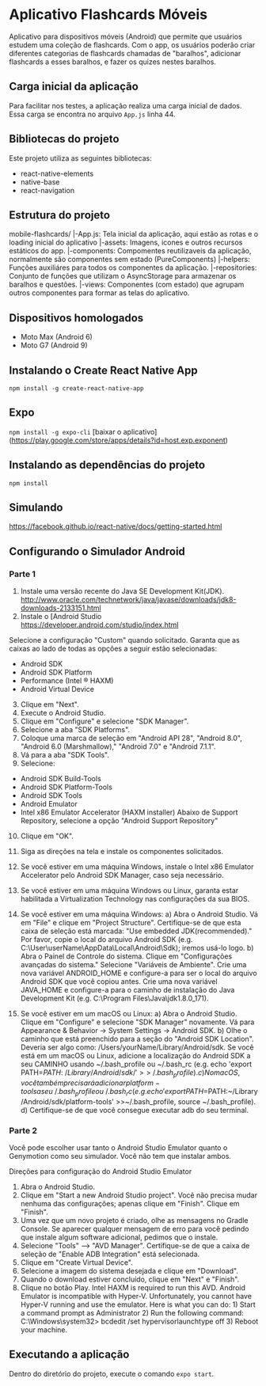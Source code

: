 # Aplicativo Flashcards Móveis

Aplicativo para dispositivos móveis (Android) que permite que usuários estudem uma coleção de flashcards. Com o app, os usuários poderão criar diferentes categorias de flashcards chamadas de "baralhos", adicionar flashcards a esses baralhos, e fazer os quizes nestes baralhos.

## Carga inicial da aplicação

Para facilitar nos testes, a aplicação realiza uma carga inicial de dados. Essa carga se encontra no arquivo `App.js` linha 44. 

## Bibliotecas do projeto
Este projeto utiliza as seguintes bibliotecas:
- react-native-elements
- native-base
- react-navigation


## Estrutura do projeto
mobile-flashcards/
    |-App.js: Tela inicial da aplicação, aqui estão as rotas e o loading inicial do aplicativo
    |-assets: Imagens, icones e outros recursos estáticos do app.
    |-components: Compomentes reutilizaveis da aplicação, normalmente são componentes sem estado (PureComponents)
    |-helpers: Funções auxiliáres para todos os componentes da aplicação.
    |-repositories: Conjunto de funções que utilizam o AsyncStorage para armazenar os baralhos e questões.
    |-views: Componentes (com estado) que agrupam outros componentes para formar as telas do aplicativo.

## Dispositivos homologados

- Moto Max (Android 6)
- Moto G7 (Android 9)

## Instalando o Create React Native App
`npm install -g create-react-native-app`

## Expo
`npm install -g expo-cli`
[baixar o aplicativo] (https://play.google.com/store/apps/details?id=host.exp.exponent)

## Instalando as dependências do projeto
`npm install`

## Simulando 
https://facebook.github.io/react-native/docs/getting-started.html
	
## Configurando o Simulador Android
### Parte 1

1) Instale uma versão recente do Java SE Development Kit(JDK). 
    http://www.oracle.com/technetwork/java/javase/downloads/jdk8-downloads-2133151.html
2) Instale o [Android Studio
    https://developer.android.com/studio/index.html
    
Selecione a configuração "Custom" quando solicitado. Garanta que as caixas ao lado de todas as opções a seguir estão selecionadas:
- Android SDK
- Android SDK Platform
- Performance (Intel ® HAXM)
- Android Virtual Device

3) Clique em "Next".
4) Execute o Android Studio.
5) Clique em "Configure" e selecione "SDK Manager".
6) Selecione a aba "SDK Platforms".
7) Coloque uma marca de seleção em "Android API 28", "Android 8.0", "Android 6.0 (Marshmallow)," "Android 7.0" e "Android 7.1.1".
8) Vá para a aba "SDK Tools".
9) Selecione:
- Android SDK Build-Tools
- Android SDK Platform-Tools
- Android SDK Tools
- Android Emulator
- Intel x86 Emulator Accelerator (HAXM installer)
Abaixo de Support Repository, selecione a opção "Android Support Repository"
10) Clique em "OK".
11) Siga as direções na tela e instale os componentes solicitados.
12) Se você estiver em uma máquina Windows, instale o Intel x86 Emulator Accelerator pelo Android SDK Manager, caso seja necessário.
13) Se você estiver em uma máquina Windows ou Linux, garanta estar habilitada a Virtualization Technology nas configurações da sua BIOS.
14) Se você estiver em uma máquina Windows:
    a) Abra o Android Studio. Vá em "File" e clique em "Project Structure". Certifique-se de que esta caixa de seleção está marcada: "Use embedded JDK(recommended)." Por favor, copie o local do arquivo Android SDK (e.g. C:\User\userName\AppData\Local\Android\Sdk); iremos usá-lo logo.
    b) Abra o Painel de Controle do sistema. Clique em "Configurações avançadas do sistema." Selecione "Variáveis de Ambiente". Crie uma nova variável ANDROID_HOME e configure-a para ser o local do arquivo Android SDK que você copiou antes.
    Crie uma nova variável JAVA_HOME e configure-a para o caminho de instalação do Java Development Kit (e.g. C:\Program Files\Java\jdk1.8.0_171).

15) Se você estiver em um macOS ou Linux:
    a) Abra o Android Studio. Clique em "Configure" e selecione "SDK Manager" novamente. Vá para Appearance & Behavior -> System Settings -> Android SDK.
    b) Olhe o caminho que está preenchido para a seção do "Android SDK Location". Deveria ser algo como: /Users/yourName/Library/Android/sdk. Se você está em um macOS ou Linux, adicione a localização do Android SDK a seu CAMINHO usando ~/.bash_profile ou ~/.bash_rc (e.g. echo 'export PATH=$PATH:~/Library/Android/sdk/'>>~/.bash_profile).
    c) No macOS, você também precisará adicionar platform-tools a seu ~/.bash_profile ou ~/.bash_rc (e.g. echo 'export PATH=$PATH:~/Library/Android/sdk/platform-tools' >>~/.bash_profile, source ~/.bash_profile).
    d) Certifique-se de que você consegue executar adb do seu terminal.
    
### Parte 2
Você pode escolher usar tanto o Android Studio Emulator quanto o Genymotion como seu simulador. Você não tem que instalar ambos.

Direções para configuração do Android Studio Emulator
1) Abra o Android Studio.
2) Clique em "Start a new Android Studio project". Você não precisa mudar nenhuma das configurações; apenas clique em "Finish". Clique em "Finish".
3) Uma vez que um novo projeto é criado, olhe as mensagens no Gradle Console.
    Se aparecer qualquer mensagem de erro para você pedindo que instale algum software adicional, pedimos que o instale.
4) Selecione "Tools" --> "AVD Manager". Certifique-se de que a caixa de seleção de "Enable ADB Integration" está selecionada.
5) Clique em "Create Virtual Device".
6) Selecione a imagem do sistema desejada e clique em "Download".
7) Quando o download estiver concluído, clique em "Next" e "Finish".
8) Clique no botão Play.
    Intel HAXM is required to run this AVD.
    Android Emulator is incompatible with Hyper-V.
        Unfortunately, you cannot have Hyper-V running and use the emulator.
        Here is what you can do:
        1) Start a command prompt as Administrator
        2) Run the following command: C:\Windows\system32> bcdedit /set hypervisorlaunchtype off
        3) Reboot your machine.

## Executando a aplicação
Dentro do diretório do projeto, execute o comando `expo start`.